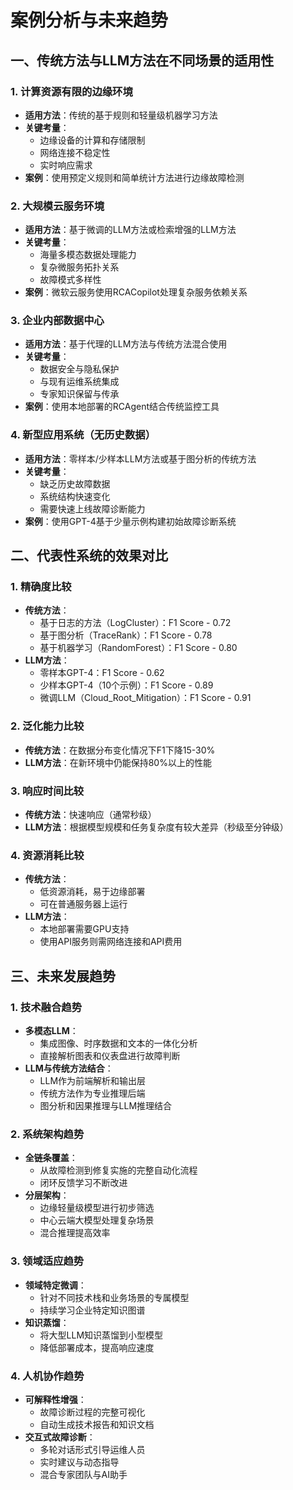 # 案例分析与未来趋势

## 一、传统方法与LLM方法在不同场景的适用性

### 1. 计算资源有限的边缘环境
- **适用方法**：传统的基于规则和轻量级机器学习方法
- **关键考量**：
  - 边缘设备的计算和存储限制
  - 网络连接不稳定性
  - 实时响应需求
- **案例**：使用预定义规则和简单统计方法进行边缘故障检测

### 2. 大规模云服务环境
- **适用方法**：基于微调的LLM方法或检索增强的LLM方法
- **关键考量**：
  - 海量多模态数据处理能力
  - 复杂微服务拓扑关系
  - 故障模式多样性
- **案例**：微软云服务使用RCACopilot处理复杂服务依赖关系

### 3. 企业内部数据中心
- **适用方法**：基于代理的LLM方法与传统方法混合使用
- **关键考量**：
  - 数据安全与隐私保护
  - 与现有运维系统集成
  - 专家知识保留与传承
- **案例**：使用本地部署的RCAgent结合传统监控工具

### 4. 新型应用系统（无历史数据）
- **适用方法**：零样本/少样本LLM方法或基于图分析的传统方法
- **关键考量**：
  - 缺乏历史故障数据
  - 系统结构快速变化
  - 需要快速上线故障诊断能力
- **案例**：使用GPT-4基于少量示例构建初始故障诊断系统

## 二、代表性系统的效果对比

### 1. 精确度比较
- **传统方法**：
  - 基于日志的方法（LogCluster）：F1 Score - 0.72
  - 基于图分析（TraceRank）：F1 Score - 0.78
  - 基于机器学习（RandomForest）：F1 Score - 0.80
- **LLM方法**：
  - 零样本GPT-4：F1 Score - 0.62
  - 少样本GPT-4（10个示例）：F1 Score - 0.89
  - 微调LLM（Cloud_Root_Mitigation）：F1 Score - 0.91

### 2. 泛化能力比较
- **传统方法**：在数据分布变化情况下F1下降15-30%
- **LLM方法**：在新环境中仍能保持80%以上的性能

### 3. 响应时间比较
- **传统方法**：快速响应（通常秒级）
- **LLM方法**：根据模型规模和任务复杂度有较大差异（秒级至分钟级）

### 4. 资源消耗比较
- **传统方法**：
  - 低资源消耗，易于边缘部署
  - 可在普通服务器上运行
- **LLM方法**：
  - 本地部署需要GPU支持
  - 使用API服务则需网络连接和API费用

## 三、未来发展趋势

### 1. 技术融合趋势
- **多模态LLM**：
  - 集成图像、时序数据和文本的一体化分析
  - 直接解析图表和仪表盘进行故障判断
- **LLM与传统方法结合**：
  - LLM作为前端解析和输出层
  - 传统方法作为专业推理后端
  - 图分析和因果推理与LLM推理结合

### 2. 系统架构趋势
- **全链条覆盖**：
  - 从故障检测到修复实施的完整自动化流程
  - 闭环反馈学习不断改进
- **分层架构**：
  - 边缘轻量级模型进行初步筛选
  - 中心云端大模型处理复杂场景
  - 混合推理提高效率

### 3. 领域适应趋势
- **领域特定微调**：
  - 针对不同技术栈和业务场景的专属模型
  - 持续学习企业特定知识图谱
- **知识蒸馏**：
  - 将大型LLM知识蒸馏到小型模型
  - 降低部署成本，提高响应速度

### 4. 人机协作趋势
- **可解释性增强**：
  - 故障诊断过程的完整可视化
  - 自动生成技术报告和知识文档
- **交互式故障诊断**：
  - 多轮对话形式引导运维人员
  - 实时建议与动态指导
  - 混合专家团队与AI助手 